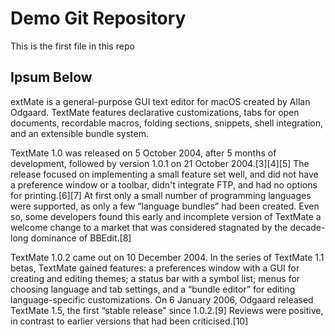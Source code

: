 # Demo Git Repository

This is the first file in this repo

## Ipsum Below
extMate is a general-purpose GUI text editor for macOS created by Allan Odgaard. TextMate features declarative customizations, tabs for open documents, recordable macros, folding sections, snippets, shell integration, and an extensible bundle system.

TextMate 1.0 was released on 5 October 2004, after 5 months of development, followed by version 1.0.1 on 21 October 2004.[3][4][5] The release focused on implementing a small feature set well, and did not have a preference window or a toolbar, didn't integrate FTP, and had no options for printing.[6][7] At first only a small number of programming languages were supported, as only a few “language bundles” had been created. Even so, some developers found this early and incomplete version of TextMate a welcome change to a market that was considered stagnated by the decade-long dominance of BBEdit.[8]

TextMate 1.0.2 came out on 10 December 2004. In the series of TextMate 1.1 betas, TextMate gained features: a preferences window with a GUI for creating and editing themes; a status bar with a symbol list; menus for choosing language and tab settings, and a “bundle editor” for editing language-specific customizations. On 6 January 2006, Odgaard released TextMate 1.5, the first “stable release” since 1.0.2.[9] Reviews were positive, in contrast to earlier versions that had been criticised.[10]